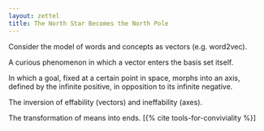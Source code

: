 ```yaml
---
layout: zettel
title: The North Star Becomes the North Pole
---
```


Consider the model of words and concepts as vectors (e.g. word2vec).

A curious phenomenon in which a vector enters the basis set itself.

In which a goal, fixed at a certain point in space, morphs into an axis,
defined by the infinite positive, in opposition to its infinite negative.

The inversion of effability (vectors) and ineffability (axes).

The transformation of means into ends. [{% cite tools-for-conviviality %}]
